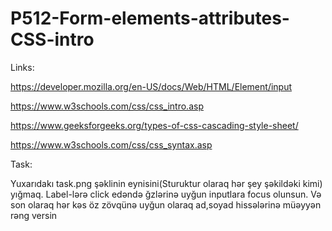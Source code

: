 # P512-Form-elements-attributes-CSS-intro

Links:

https://developer.mozilla.org/en-US/docs/Web/HTML/Element/input

https://www.w3schools.com/css/css_intro.asp

https://www.geeksforgeeks.org/types-of-css-cascading-style-sheet/

https://www.w3schools.com/css/css_syntax.asp


Task:

Yuxarıdakı task.png şəklinin eynisini(Sturuktur olaraq hər şey şəkildəki kimi) yığmaq. Label-lərə click edəndə ğzlərinə uyğun inputlara focus olunsun. Və son olaraq hər kəs öz zövqünə uyğun olaraq ad,soyad hissələrinə müəyyən rəng versin
